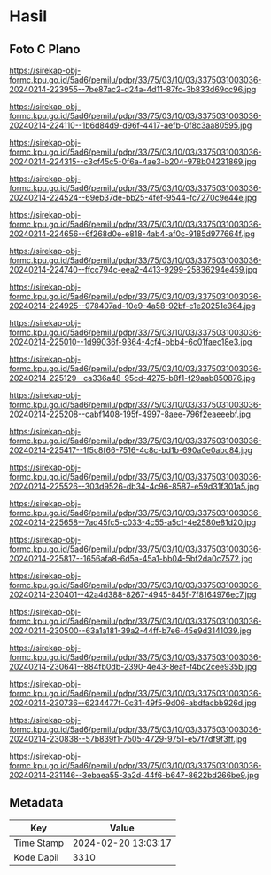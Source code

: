 # Hasil

## Foto C Plano

https://sirekap-obj-formc.kpu.go.id/5ad6/pemilu/pdpr/33/75/03/10/03/3375031003036-20240214-223955--7be87ac2-d24a-4d11-87fc-3b833d69cc96.jpg

https://sirekap-obj-formc.kpu.go.id/5ad6/pemilu/pdpr/33/75/03/10/03/3375031003036-20240214-224110--1b6d84d9-d96f-4417-aefb-0f8c3aa80595.jpg

https://sirekap-obj-formc.kpu.go.id/5ad6/pemilu/pdpr/33/75/03/10/03/3375031003036-20240214-224315--c3cf45c5-0f6a-4ae3-b204-978b04231869.jpg

https://sirekap-obj-formc.kpu.go.id/5ad6/pemilu/pdpr/33/75/03/10/03/3375031003036-20240214-224524--69eb37de-bb25-4fef-9544-fc7270c9e44e.jpg

https://sirekap-obj-formc.kpu.go.id/5ad6/pemilu/pdpr/33/75/03/10/03/3375031003036-20240214-224656--6f268d0e-e818-4ab4-af0c-9185d977664f.jpg

https://sirekap-obj-formc.kpu.go.id/5ad6/pemilu/pdpr/33/75/03/10/03/3375031003036-20240214-224740--ffcc794c-eea2-4413-9299-25836294e459.jpg

https://sirekap-obj-formc.kpu.go.id/5ad6/pemilu/pdpr/33/75/03/10/03/3375031003036-20240214-224925--978407ad-10e9-4a58-92bf-c1e20251e364.jpg

https://sirekap-obj-formc.kpu.go.id/5ad6/pemilu/pdpr/33/75/03/10/03/3375031003036-20240214-225010--1d99036f-9364-4cf4-bbb4-6c01faec18e3.jpg

https://sirekap-obj-formc.kpu.go.id/5ad6/pemilu/pdpr/33/75/03/10/03/3375031003036-20240214-225129--ca336a48-95cd-4275-b8f1-f29aab850876.jpg

https://sirekap-obj-formc.kpu.go.id/5ad6/pemilu/pdpr/33/75/03/10/03/3375031003036-20240214-225208--cabf1408-195f-4997-8aee-796f2eaeeebf.jpg

https://sirekap-obj-formc.kpu.go.id/5ad6/pemilu/pdpr/33/75/03/10/03/3375031003036-20240214-225417--1f5c8f66-7516-4c8c-bd1b-690a0e0abc84.jpg

https://sirekap-obj-formc.kpu.go.id/5ad6/pemilu/pdpr/33/75/03/10/03/3375031003036-20240214-225526--303d9526-db34-4c96-8587-e59d31f301a5.jpg

https://sirekap-obj-formc.kpu.go.id/5ad6/pemilu/pdpr/33/75/03/10/03/3375031003036-20240214-225658--7ad45fc5-c033-4c55-a5c1-4e2580e81d20.jpg

https://sirekap-obj-formc.kpu.go.id/5ad6/pemilu/pdpr/33/75/03/10/03/3375031003036-20240214-225817--1656afa8-6d5a-45a1-bb04-5bf2da0c7572.jpg

https://sirekap-obj-formc.kpu.go.id/5ad6/pemilu/pdpr/33/75/03/10/03/3375031003036-20240214-230401--42a4d388-8267-4945-845f-7f8164976ec7.jpg

https://sirekap-obj-formc.kpu.go.id/5ad6/pemilu/pdpr/33/75/03/10/03/3375031003036-20240214-230500--63a1a181-39a2-44ff-b7e6-45e9d3141039.jpg

https://sirekap-obj-formc.kpu.go.id/5ad6/pemilu/pdpr/33/75/03/10/03/3375031003036-20240214-230641--884fb0db-2390-4e43-8eaf-f4bc2cee935b.jpg

https://sirekap-obj-formc.kpu.go.id/5ad6/pemilu/pdpr/33/75/03/10/03/3375031003036-20240214-230736--6234477f-0c31-49f5-9d06-abdfacbb926d.jpg

https://sirekap-obj-formc.kpu.go.id/5ad6/pemilu/pdpr/33/75/03/10/03/3375031003036-20240214-230838--57b839f1-7505-4729-9751-e57f7df9f3ff.jpg

https://sirekap-obj-formc.kpu.go.id/5ad6/pemilu/pdpr/33/75/03/10/03/3375031003036-20240214-231146--3ebaea55-3a2d-44f6-b647-8622bd266be9.jpg


## Metadata

| Key        | Value               |
| ---------- | ------------------- |
| Time Stamp | 2024-02-20 13:03:17 |
| Kode Dapil | 3310                |



